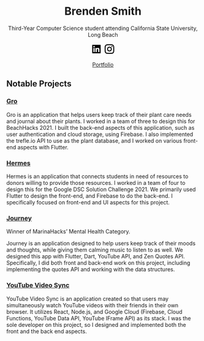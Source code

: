 # <div align="center">Brenden Smith</div>
<p align='center'>Third-Year Computer Science student attending California State University, Long Beach</p>

<p align='center'>
  <a href="https://www.linkedin.com/in/brenden-s-smith/"><img height="30" src="https://github.com/Brenden-Smith/Brenden-Smith/blob/master/icons/Logos/linkedin-box-fill.svg"></a>
  <a href="https://instagram.com/brenden.s.smith"><img height="30" src="https://github.com/Brenden-Smith/Brenden-Smith/blob/master/icons/Logos/instagram-line.svg"></a>
</p>
<p align='center'>
  <a href="https://brenden-smith.com">Portfolio</a>
</p>

## Notable Projects
### [Gro](https://github.com/Brenden-Smith/Gro)
Gro is an application that helps users keep track of their plant care needs and journal about their plants. I worked in a team of three to design this for BeachHacks 2021. I built the back-end aspects of this application, such as user authentication and cloud storage, using Firebase. I also implemented the trefle.io API to use as the plant database, and I worked on various front-end aspects with Flutter.

### [Hermes](https://github.com/danieljo09/Hermes)
Hermes is an application that connects students in need of resources to donors willing to provide those resources. I worked in a team of four to design this for the Google DSC Solution Challenge 2021. We primarily used Flutter to design the front-end, and Firebase to do the back-end. I specifically focused on front-end and UI aspects for this project.

### [Journey](https://github.com/Brenden-Smith/Journey)
Winner of MarinaHacks’ Mental Health Category.

Journey is an application designed to help users keep track of their moods and thoughts, while giving them calming music to listen to as well. We designed this app with Flutter, Dart, YouTube API, and Zen Quotes API. Specifically, I did both front and back-end work on this project, including implementing the quotes API and working with the data structures.

### [YouTube Video Sync](https://github.com/Brenden-Smith/Gro)
YouTube Video Sync is an application created so that users may simultaneously watch YouTube videos with their friends in their own browser. It utilizes React, Node.js, and Google Cloud (Firebase, Cloud Functions, YouTube Data API, YouTube IFrame API) as its stack. I was the sole developer on this project, so I designed and implemented both the front and the back end aspects.
